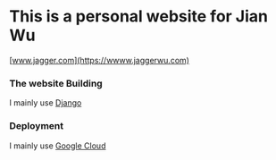 This is a personal website for Jian Wu
======================================

[www.jagger.com](https://wwww.jaggerwu.com)

### The website Building 

I mainly use [Django](https://www.djangoproject.com/)

### Deployment

I mainly use [Google Cloud](https://cloud.google.com/sdk/docs/quickstart-macos)
